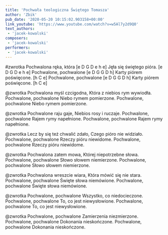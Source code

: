 ```yaml
---
title: 'Pochwała teologiczna Świętego Tomasza'
author: 'Zbik'
pub_date: '2020-05-20 10:15:02.903158+00:00'
link_youtube: 'https://www.youtube.com/watch?v=w5Al7y2d9Q0'
text_authors:
 - 'jacek-kowalski'
composers:
 - 'jacek-kowalski'
performers:
 - 'jacek-kowalski'
---
```


#zwrotka
Pochwalona ręka, która [e D G D e h e]
Jęła się świętego pióra. [e D G D e h e]
Pochwalone, pochwalone [e D G G D h]
Karty piórem poświęcone. [h C e]
Pochwalone, pochwalone [e D G G D h]
Karty piórem poświęcone. [h C e]

@zwrotka
Pochwalona myśl czcigodna,
Która z niebios rym wywiodła.
Pochwalone, pochwalone
Niebo rymem pomierzone.
Pochwalone, pochwalone
Niebo rymem pomierzone.

@zwrotka
Pochwalone raju gaje,
Niebios rosy i ruczaje.
Pochwalone, pochwalone
Rajem rymy napełnione.
Pochwalone, pochwalone
Rajem rymy napełnione.

@zwrotka
Lecz by się też chwalić zdało,
Czego pióro nie widziało.
Pochwalone, pochwalone
Rzeczy pióru niewidome.
Pochwalone, pochwalone
Rzeczy pióru niewidome.

@zwrotka
Pochwalona zatem mowa,
Której niepotrzebne słowa.
Pochwalone, pochwalone
Słowo słowem niemierzone.
Pochwalone, pochwalone
Słowo słowem niemierzone.

@zwrotka
Pochwalona wreszcie wiara,
Która mówić się nie stara.
Pochwalone, pochwalone
Święte słowa niemówione.
Pochwalone, pochwalone
Święte słowa niemówione.

@zwrotka
Pochwalone, pochwalone
Wszystko, co niedocieczone.
Pochwalone, pochwalone
To, co jest niewysłowione.
Pochwalone, pochwalone
To, co jest niewysłowione.

@zwrotka
Pochwalone, pochwalone
Zamierzenia niezmierzone.
Pochwalone, pochwalone
Dokonania nieskończone.
Pochwalone, pochwalone
Dokonania nieskończone.